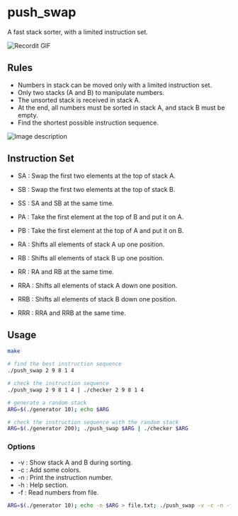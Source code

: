 # push_swap

A fast stack sorter, with a limited instruction set.

![Recordit GIF](https://i.ibb.co/RgGT3Ss/ezgif-com-crop.gif)

## Rules

- Numbers in stack can be moved only with a limited instruction set.
- Only two stacks (A and B) to manipulate numbers.
- The unsorted stack is received in stack A.
- At the end, all numbers must be sorted in stack A, and stack B must be empty.
- Find the shortest possible instruction sequence.


![Image description](https://i.ibb.co/WFhBhQ2/iii-3-1.png)

## Instruction Set

- SA : Swap the first two elements at the top of stack A.
- SB : Swap the first two elements at the top of stack B.
- SS : SA and SB at the same time.

- PA : Take the first element at the top of B and put it on A.
- PB : Take the first element at the top of A and put it on B.

- RA : Shifts all elements of stack A up one position.
- RB : Shifts all elements of stack B up one position.
- RR : RA and RB at the same time.

- RRA : Shifts all elements of stack A down one position.
- RRB : Shifts all elements of stack B down one position.
- RRR : RRA and RRB at the same time.

## Usage

```bash
make

# find the best instruction sequence
./push_swap 2 9 8 1 4

# check the instruction sequence
./push_swap 2 9 8 1 4 | ./checker 2 9 8 1 4

# generate a random stack
ARG=$(./generator 10); echo $ARG

# check the instruction sequence with the random stack
ARG=$(./generator 200); ./push_swap $ARG | ./checker $ARG
```

### Options

- -v : Show stack A and B during sorting.
- -c : Add some colors.
- -n : Print the instruction number.
- -h : Help section.
- -f : Read numbers from file.

```bash
ARG=$(./generator 10); echo -n $ARG > file.txt; ./push_swap -v -c -n -f file.txt
```